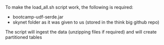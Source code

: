 To make the load_all.sh script work, the following is required:

- bootcamp-udf-serde.jar
- skynet folder as it was given to us (stored in the think big github repo)

The script will ingest the data (unzipping files if required) and will create partitioned tables

